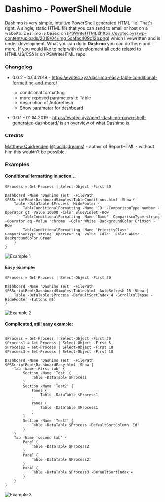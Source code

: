# Dashimo - PowerShell Module

Dashimo is very simple, intuitive PowerShell generated HTML file. That's right. A single, static HTML file that you can send to email or host on a website. Dashimo is based on [[PSWriteHTML](https://github.com/EvotecIT/PSWriteHTML)](https://evotec.xyz/wp-content/uploads/2019/04/img_5cafac409c12b.png) which I've written and is under development. What you can do in **Dashimo** you can do there and more. If you would like to help with development all code related to HTML/JS/CSS is on PSWriteHTML repo.

### Changelog

- 0.0.2 - 4.04.2019 - https://evotec.xyz/dashimo-easy-table-conditional-formatting-and-more/
  - conditional formatting
  - more exposed parameters to Table
  - description of Autorefresh
  - Show parameter for dashboard

- 0.0.1 - 01.04.2019 - https://evotec.xyz/meet-dashimo-powershell-generated-dashboard/ is an overview of what Dashimo is.


### Credits

[Matthew Quickenden](https://www.linkedin.com/in/matthewquickenden/) ([@lucidqdreams](https://github.com/lucidqdreams)) - author of  ReportHTML - without him this wouldn't be possible.

### Examples

#### Conditional formatting in action...

```
$Process = Get-Process | Select-Object -First 30

Dashboard -Name 'Dashimo Test' -FilePath $PSScriptRoot\DashboardSimplestTableConditions.html -Show {
    Table -DataTable $Process -HideFooter {
        TableConditionalFormatting -Name 'ID' -ComparisonType number -Operator gt -Value 10000 -Color BlueViolet -Row
        TableConditionalFormatting -Name 'Name' -ComparisonType string -Operator eq -Value 'chrome' -Color White -BackgroundColor Crimson -Row
        TableConditionalFormatting -Name 'PriorityClass' -ComparisonType string -Operator eq -Value 'Idle' -Color White -BackgroundColor Green
    }
}
```

![Example 1](https://evotec.xyz/wp-content/uploads/2019/04/img_5ca65ee575364.png)

#### Easy example:

```
$Process = Get-Process | Select-Object -First 30

Dashboard -Name 'Dashimo Test' -FilePath $PSScriptRoot\DashboardSimplestTable.html -AutoRefresh 15 -Show {
    Table -DataTable $Process -DefaultSortIndex 4 -ScrollCollapse -HideFooter -Buttons @()
}
```

![Example 2](https://evotec.xyz/wp-content/uploads/2019/04/img_5ca6630b99a20.png)


#### Complicated, still easy example:
```

$Process = Get-Process | Select-Object -First 30
$Process1 = Get-Process | Select-Object -First 5
$Process2 = Get-Process | Select-Object -First 10
$Process3 = Get-Process | Select-Object -First 10

Dashboard -Name 'Dashimo Test' -FilePath $PSScriptRoot\DashboardEasy.html -Show {
    Tab -Name 'First tab' {
        Section -Name 'Test' {
            Table -DataTable $Process
        }
        Section -Name 'Test2' {
            Panel {
                Table -DataTable $Process1
            }
            Panel {
                Table -DataTable $Process1
            }
        }
        Section -Name 'Test3' {
            Table -DataTable $Process -DefaultSortColumn 'Id'
        }
    }
    Tab -Name 'second tab' {
        Panel {
            Table -DataTable $Process2
        }
        Panel {
            Table -DataTable $Process2
        }
        Panel {
            Table -DataTable $Process3 -DefaultSortIndex 4
        }
    }
}
```

![Example 3](https://evotec.xyz/wp-content/uploads/2019/04/img_5ca663f83afa1.png)
